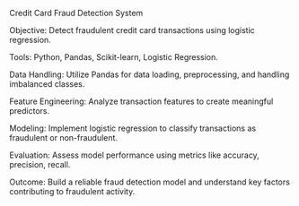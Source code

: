 Credit Card Fraud Detection System

Objective: Detect fraudulent credit card transactions using logistic regression.

Tools: Python, Pandas, Scikit-learn, Logistic Regression.

Data Handling: Utilize Pandas for data loading, preprocessing, and handling imbalanced classes.

Feature Engineering: Analyze transaction features to create meaningful predictors.

Modeling: Implement logistic regression to classify transactions as fraudulent or non-fraudulent.

Evaluation: Assess model performance using metrics like accuracy, precision, recall.

Outcome: Build a reliable fraud detection model and understand key factors contributing to fraudulent activity.
